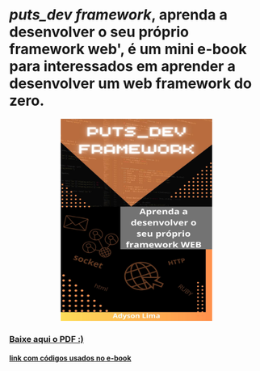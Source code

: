 # *puts_dev framework*, aprenda a desenvolver o seu próprio framework web', é um mini e-book para interessados em aprender a desenvolver um web framework do zero.

<p align="center"><img src="https://github.com/Adyson-Lima/puts_dev_framework_ebook/blob/main/capa.jpg" height="400" width="300"/></p>


### <a href="https://github.com/Adyson-Lima/puts_dev_framework_ebook/blob/main/puts_dev_framework_tutorial.pdf">Baixe aqui o PDF :)</a> 
#### <a href="https://github.com/Adyson-Lima/puts_dev_framework_ebook/tree/main/puts_dev_framework-main">link com códigos usados no e-book</a> 
